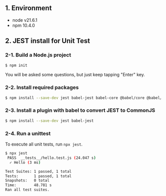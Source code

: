 ## 1. Environment

* node v21.6.1
* npm 10.4.0

## 2. JEST install for Unit Test

### 2-1. Build a Node.js project

```bash
$ npm init
```

You will be asked some questions, but just keep tapping "Enter" key.

### 2-2. Install required packages

```bash
$ npm install --save-dev jest babel-jest babel-core @babel/core @babel/preset-env
```

### 2-3. Install a plugin with babel to convert JEST to CommonJS

```bash
$ npm install --save-dev jest babel-jest
```

### 2-4. Run a unittest

To execute all unit tests, run `npx jest`.

```bash
$ npx jest
 PASS  __tests__/hello.test.js (24.047 s)
  ✓ Hello (3 ms)

Test Suites: 1 passed, 1 total
Tests:       1 passed, 1 total
Snapshots:   0 total
Time:        48.781 s
Ran all test suites.
```
